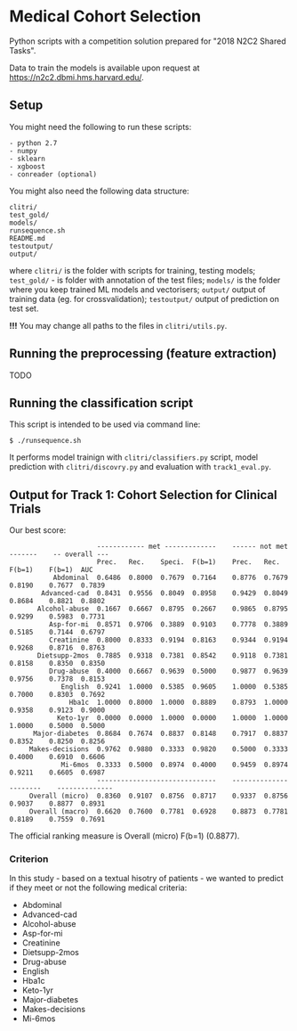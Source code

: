# Medical Cohort Selection
Python scripts with a competition solution prepared for "2018 N2C2 Shared Tasks".

Data to train the models is available upon request at https://n2c2.dbmi.hms.harvard.edu/.

## Setup

You might need the following to run these scripts:
```
- python 2.7
- numpy
- sklearn
- xgboost
- conreader (optional)
```
You might also need the following data structure:

```
clitri/
test_gold/
models/
runsequence.sh
README.md 
testoutput/
output/
```

where `clitri/` is the folder with scripts for training, testing models; `test_gold/` - is folder with annotation of the test files; `models/` is the folder where you keep trained ML models and vectorisers; `output/` output of training data (eg. for crossvalidation); `testoutput/` output of prediction on test set.


**!!!** You may change all paths to the files in `clitri/utils.py`.

## Running the preprocessing (feature extraction)

TODO

## Running the classification script

This script is intended to be used via command line:
```shell
$ ./runsequence.sh
```

It performs model trainign with `clitri/classifiers.py` script, model prediction with `clitri/discovry.py` and evaluation with 
`track1_eval.py`.

## Output for Track 1: Cohort Selection for Clinical Trials

Our best score:

```
                      ------------ met -------------    ------ not met -------    -- overall ---
                      Prec.   Rec.    Speci.  F(b=1)    Prec.   Rec.    F(b=1)    F(b=1)  AUC   
           Abdominal  0.6486  0.8000  0.7679  0.7164    0.8776  0.7679  0.8190    0.7677  0.7839
        Advanced-cad  0.8431  0.9556  0.8049  0.8958    0.9429  0.8049  0.8684    0.8821  0.8802
       Alcohol-abuse  0.1667  0.6667  0.8795  0.2667    0.9865  0.8795  0.9299    0.5983  0.7731
          Asp-for-mi  0.8571  0.9706  0.3889  0.9103    0.7778  0.3889  0.5185    0.7144  0.6797
          Creatinine  0.8000  0.8333  0.9194  0.8163    0.9344  0.9194  0.9268    0.8716  0.8763
       Dietsupp-2mos  0.7885  0.9318  0.7381  0.8542    0.9118  0.7381  0.8158    0.8350  0.8350
          Drug-abuse  0.4000  0.6667  0.9639  0.5000    0.9877  0.9639  0.9756    0.7378  0.8153
             English  0.9241  1.0000  0.5385  0.9605    1.0000  0.5385  0.7000    0.8303  0.7692
               Hba1c  1.0000  0.8000  1.0000  0.8889    0.8793  1.0000  0.9358    0.9123  0.9000
            Keto-1yr  0.0000  0.0000  1.0000  0.0000    1.0000  1.0000  1.0000    0.5000  0.5000
      Major-diabetes  0.8684  0.7674  0.8837  0.8148    0.7917  0.8837  0.8352    0.8250  0.8256
     Makes-decisions  0.9762  0.9880  0.3333  0.9820    0.5000  0.3333  0.4000    0.6910  0.6606
             Mi-6mos  0.3333  0.5000  0.8974  0.4000    0.9459  0.8974  0.9211    0.6605  0.6987
                      ------------------------------    ----------------------    --------------
     Overall (micro)  0.8360  0.9107  0.8756  0.8717    0.9337  0.8756  0.9037    0.8877  0.8931
     Overall (macro)  0.6620  0.7600  0.7781  0.6928    0.8873  0.7781  0.8189    0.7559  0.7691

```

The official ranking measure is Overall (micro) F(b=1) (0.8877).

### Criterion

In this study - based on a textual hisotry of patients - we wanted to predict if they meet or not the following medical criteria:

- Abdominal
- Advanced-cad
- Alcohol-abuse
- Asp-for-mi
- Creatinine
- Dietsupp-2mos
- Drug-abuse
- English
- Hba1c
- Keto-1yr
- Major-diabetes
- Makes-decisions
- Mi-6mos

